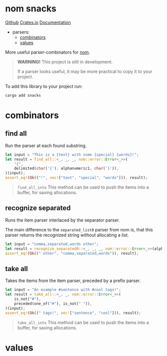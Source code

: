 # nom snacks

[Github](https://github.com/cato-001/snacks)
[Crates.io](https://crates.io/crates/snacks)
[Documentation](https://docs.rs/snacks/latest/snacks/)

- parsers:
    - [combinators](#combinators)
    - [values](#values)

More useful parser-combinators for [nom](https://crates.io/crates/nom).

> **WARNING!** This project is still in development.
>
> If a parser looks useful, it may be more practical to copy it to your project.

To add this library to your project run:

```bash
cargo add snacks
```

# combinators

## find all

Run the parser at each found substring.

```rust
let input = "This is a {text} with some {special} {words}!";
let result = find_all::<_, _, _, nom::error::Error<_>>(
    "{",
    delimited(char('{'), alphanumeric1, char('}')),
)(input);
assert_eq!(Ok(("!", vec!["text", "special", "words"])), result);
```

> `find_all_into`
> This method can be used to push the items into a buffer, for saving allocations.

## recognize separated

Runs the item parser interlaced by the separator parser.

The main difference to the `separated_list0` parser from nom is,
that this parser returns the recognized string without allocating a list.

```rust
let input = "comma,separated,words other";
let result = recognize_separated0::<_, _, _, nom::error::Error<_>>(alphanumeric1, char(','))(input);
assert_eq!(Ok((" other", "comma,separated,words")), result);
```

## take all

Takes the items from the item parser, preceded by a prefix parser.

```rust
let input = "An example #sentence with #cool tags!";
let result = take_all::<_, _, nom::error::Error<_>>(
    is_not("#"),
    preceded(one_of("#"), is_not(" ")),
)(input);
assert_eq!(Ok((" tags!", vec!["sentence", "cool"])), result);
```

> `take_all_into`
> This method can be used to push the items into a buffer, for saving allocations.

# values


